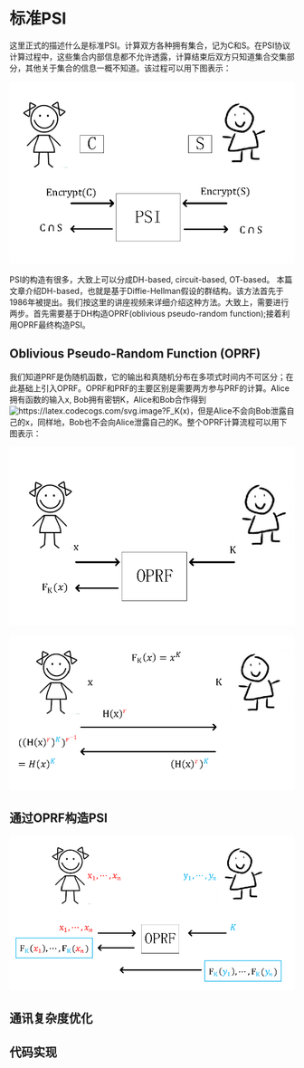 
# 标准PSI
这里正式的描述什么是标准PSI。计算双方各种拥有集合，记为C和S。在PSI协议计算过程中，这些集合内部信息都不允许透露，计算结束后双方只知道集合交集部分，其他关于集合的信息一概不知道。该过程可以用下图表示：
   <p align="center">
  <img src="fig/PSI_overview.png" alt="animated" />
   </p>


   
  PSI的构造有很多，大致上可以分成DH-based, circuit-based, OT-based。 本篇文章介绍DH-based，也就是基于Diffie-Hellman假设的群结构。该方法首先于1986年被提出。我们按这里的讲座视频来详细介绍这种方法。大致上，需要进行两步。首先需要基于DH构造OPRF(oblivious pseudo-random function);接着利用OPRF最终构造PSI。
  
  ## Oblivious Pseudo-Random Function (OPRF) 
  我们知道PRF是伪随机函数，它的输出和真随机分布在多项式时间内不可区分；在此基础上引入OPRF。OPRF和PRF的主要区别是需要两方参与PRF的计算。Alice拥有函数的输入x, Bob拥有密钥K，Alice和Bob合作得到 <img src="https://latex.codecogs.com/svg.image?F_K(x)" title="https://latex.codecogs.com/svg.image?F_K(x)" />，但是Alice不会向Bob泄露自己的x，同样地，Bob也不会向Alice泄露自己的K。整个OPRF计算流程可以用下图表示：
   <p align="center">
  <img src="fig/OPRF.png" alt="animated" />
   </p>
   <p align="center">
  <img src="fig/OPRF_dh.png" alt="animated" />
   </p>   
   
  ## 通过OPRF构造PSI
  
   <p align="center">
  <img src="fig/PSI_oprf.png" alt="animated" />
   </p>
   
   
   ## 通讯复杂度优化
   
   ## 代码实现
   
